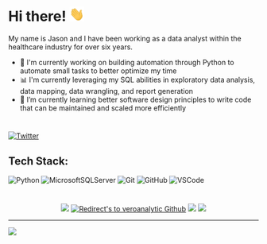 <!--
# Source for current GitHub About Me: 9/8/2022
# https://gprm.itsvg.in/
# https://medium.com/@developinggamer/how-i-made-my-github-profile-stand-out-d2d2bf6e98c7


**veroanalytic/veroanalytic** is a ✨ _special_ ✨ repository because its `README.md` (this file) appears on your GitHub profile.

Here are some ideas to get you started:

- 🔭 I’m currently working on ...
- 🌱 I’m currently learning ...
- 👯 I’m looking to collaborate on ...
- 🤔 I’m looking for help with ...
- 💬 Ask me about ...
- 📫 How to reach me: ...
- 😄 Pronouns: ...
- ⚡ Fun fact: ...
-->

# Hi there! <img src="https://github.com/veroanalytic/veroanalytic/blob/main/assets/hello.gif" width="30px">
My name is Jason and I have been working as a data analyst within the healthcare industry for over six years. <br>
- 🐍 I'm currently working on building automation through Python to automate small tasks to better optimize my time
- 📊 I'm currently leveraging my SQL abilities in exploratory data analysis, data mapping, data wrangling, and report generation
- 🌱 I’m currently learning better software design principles to write code that can be maintained and scaled more efficiently

<!--
# About Me:
Self-learning is a passion of mine, so paired with my interest in data analytics, I will be working to improve my skills as an analyst to derive more value in my career as well as value in my life outside of work.<br>
-->

#
<!--## 🌐 Socials: -->
<!--[![Github](https://img.shields.io/badge/GitHub-000000?logo=GitHub&logoColor=white)](https://github.com/veroanalytic)-->
[![Twitter](https://img.shields.io/badge/Twitter-%231DA1F2.svg?logo=Twitter&logoColor=white)](https://twitter.com/jasonvero)

<!--[![Medium](https://img.shields.io/badge/Medium-12100E?logo=medium&logoColor=white)](https://medium.com/@veroanalytic) -->

<!--
- I will be focusing my efforts towards improving my proficency with Python 🐍. Skills I am actively trying to enhance:
  - software design (writing cleaner code)
  - Pandas (data importing, cleaning, exploration)
  - automation (small programs to automate menial tasks at work)
-->
 
<!--My next area of growth will be focused on honing my ability to explore the data at my company, coming up with questions about the data, and answering those questions with visualizations. I will be primarily using Python, but I also want to start familiaring myself more with Tableau. <br> -->
  
<!-- ⚡: <b>Personal Goals:</b><br>
  - [ ] Provide data analysis to a stakeholder through Python to answer a specific business question that they've brought to me. (November 1, 2022)
  - [ ] Build a Tableau dashboard. (November 1, 2022)
  - [x] Two month goal find a way to integrate Python into my day-to-day responsibilities in a meaningful way. (November 1, 2022)
    - Goal accomplished as of September, 20, 2022!
    - Automated a monthly report and created a member demographic random generator that exports to a pipe delimited .txt file, which was used for continuous testing with an external vendor

📫: If you'd like to stay in touch, feel free to follow me here or my socials below!
-->


<!-- <br>Thanks for visiting, and I hope you have a great day! 😄 <br> -->





## Tech Stack:
![Python](https://img.shields.io/badge/python-000000?style=for-the-badge&logo=python&logoColor=white) 
![MicrosoftSQLServer](https://img.shields.io/badge/Microsoft%20SQL%20Server-000000?style=for-the-badge&logo=microsoft%20sql%20server&logoColor=white)
![Git](https://img.shields.io/badge/git-000000?style=for-the-badge&logo=git&logoColor=white)
![GitHub](https://img.shields.io/badge/github-000000?style=for-the-badge&logo=github&logoColor=white)
![VSCode](https://img.shields.io/badge/vscode-000000?style=for-the-badge&logo=visualstudiocode&logoColor=white)

<!--
<p>
  

<img src ="https://cdn.jsdelivr.net/gh/devicons/devicon/icons/python/python-original-wordmark.svg" width="45px" height="45px">
&nbsp
  
<img src ="https://github.com/veroanalytic/veroanalytic/blob/main/mssqlserver.png?raw=true" width="45px" height="45px">
&nbsp
  
<img src ="https://cdn.jsdelivr.net/gh/devicons/devicon/icons/vscode/vscode-original-wordmark.svg" width="45px" height="45px">

<img src ="https://cdn.jsdelivr.net/gh/devicons/devicon/icons/git/git-plain.svg" width="45px" height="45px"> 
&nbsp

#
 <!--
<img src="https://cdn.jsdelivr.net/gh/devicons/devicon/icons/github/github-original-wordmark.svg" width="40px" height="40px"> 
&nbsp

</p>
-->   
 
<!--# 📊 GitHub Stats: -->

<!--
![](https://github-readme-stats.vercel.app/api?username=veroanalytic&theme=dark&hide_border=false&include_all_commits=false&count_private=false)<br/>
![](https://github-readme-streak-stats.herokuapp.com/?user=veroanalytic&theme=dark&hide_border=false)<br/>
![](https://github-readme-stats.vercel.app/api/top-langs/?username=veroanalytic&theme=dark&hide_border=false&include_all_commits=false&count_private=false&layout=compact)
-->

#
<p align="center">
<a href="https://github.com/veroanalytic" title="Redirect's to veroanalytic's Github">
<img width="49%" src="https://github-readme-stats.vercel.app/api?username=veroanalytic&show_icons=true&theme=dark&count_private=true&text_color=d3d3d3&icon_color=00E6FE&title_color=00E6FE" /></a>
  

<a href="https://github.com/veroanalytic">
<img width="49%" title="Redirect's to veroanalytic Github" src="https://github-readme-streak-stats.herokuapp.com/?user=veroanalytic&theme=dark&theme=black-ice&stroke=00E6FE" /></a>


<a href ="https://github.com/veroanalytic" title="Redirect's to veroanalytic Github">
<img width="43%" src="https://github-readme-stats.vercel.app/api/top-langs/?username=veroanalytic&layout=compact&theme=dark&langs_count=6&count_private=false&text_color=d3d3d3&title_color=00E6FE"/></a>

<a href="https://github.com/veroanalytic/66-days-of-data" title="Redirect's to veroanalytic Github">
<img width="55%" src="https://github-readme-stats.vercel.app/api/pin/?username=veroanalytic&repo=66-days-of-data&theme=dark&text_color=d3d3d3&icon_color=00E6FE&title_color=00E6FE" /></a>


</p>


---
[![](https://visitcount.itsvg.in/api?id=veroanalytic&icon=0&color=12)](https://visitcount.itsvg.in)
<!-- [![](https://visitcount.itsvg.in/api?id=veroanalytic&label=Profile%20Views&color=12&icon=0&pretty=false)](https://visitcount.itsvg.in) -->
